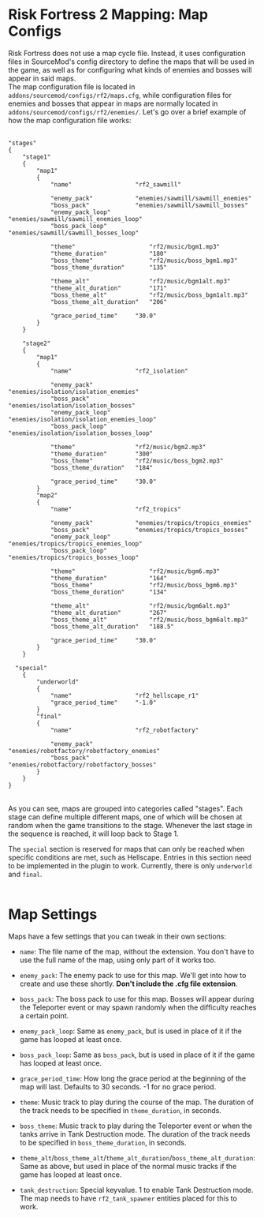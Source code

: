 # Risk Fortress 2 Mapping: Map Configs
Risk Fortress does not use a map cycle file. Instead, it uses configuration files in SourceMod's config directory
to define the maps that will be used in the game, as well as for configuring what kinds
of enemies and bosses will appear in said maps.<br/>
The map configuration file is located in `addons/sourcemod/configs/rf2/maps.cfg`, while configuration files
for enemies and bosses that appear in maps are normally located in `addons/sourcemod/configs/rf2/enemies/`.
Let's go over a brief example of how the map configuration file works:
<br/><br/>

```
"stages"
{
	"stage1"
	{
		"map1"
		{
			"name"					"rf2_sawmill"
			
			"enemy_pack"			"enemies/sawmill/sawmill_enemies"
			"boss_pack"				"enemies/sawmill/sawmill_bosses"
			"enemy_pack_loop"		"enemies/sawmill/sawmill_enemies_loop"
			"boss_pack_loop"		"enemies/sawmill/sawmill_bosses_loop"
			
			"theme"						"rf2/music/bgm1.mp3"
			"theme_duration"			"180"
			"boss_theme"				"rf2/music/boss_bgm1.mp3"
			"boss_theme_duration"		"135"
			
			"theme_alt"					"rf2/music/bgm1alt.mp3"
			"theme_alt_duration"		"171"
			"boss_theme_alt"			"rf2/music/boss_bgm1alt.mp3"
			"boss_theme_alt_duration"	"206"
			
			"grace_period_time"		"30.0"
		}
	}

	"stage2"
	{
		"map1"
		{
			"name"					"rf2_isolation"
			
			"enemy_pack"			"enemies/isolation/isolation_enemies"
			"boss_pack"				"enemies/isolation/isolation_bosses"
			"enemy_pack_loop"		"enemies/isolation/isolation_enemies_loop"
			"boss_pack_loop"		"enemies/isolation/isolation_bosses_loop"
			
			"theme"					"rf2/music/bgm2.mp3"
			"theme_duration"		"300"
			"boss_theme"			"rf2/music/boss_bgm2.mp3"
			"boss_theme_duration"	"184"
			
			"grace_period_time"		"30.0"
		}
		"map2"
		{
			"name"					"rf2_tropics"

			"enemy_pack"			"enemies/tropics/tropics_enemies"
			"boss_pack"				"enemies/tropics/tropics_bosses"
			"enemy_pack_loop"		"enemies/tropics/tropics_enemies_loop"
			"boss_pack_loop"		"enemies/tropics/tropics_bosses_loop"
			
			"theme"						"rf2/music/bgm6.mp3"
			"theme_duration"			"164"
			"boss_theme"				"rf2/music/boss_bgm6.mp3"
			"boss_theme_duration"		"134"
			
			"theme_alt"					"rf2/music/bgm6alt.mp3"
			"theme_alt_duration"		"267"
			"boss_theme_alt"			"rf2/music/boss_bgm6alt.mp3"
			"boss_theme_alt_duration"	"188.5"
			
			"grace_period_time"		"30.0"
		}
	}

  "special"
	{
		"underworld"
		{
			"name"					"rf2_hellscape_r1"
			"grace_period_time"		"-1.0"
		}
		"final"
		{
			"name"					"rf2_robotfactory"
			
			"enemy_pack"			"enemies/robotfactory/robotfactory_enemies"
			"boss_pack"				"enemies/robotfactory/robotfactory_bosses"
		}
	}
}
```
<br/>
As you can see, maps are grouped into categories called "stages". Each stage can define multiple different maps,
one of which will be chosen at random when the game transitions to the stage.
Whenever the last stage in the sequence is reached, it will loop back to Stage 1.<br/>

The `special` section is reserved for maps that can only be reached when specific conditions are met, such as Hellscape.
Entries in this section need to be implemented in the plugin to work. Currently, there is only `underworld` and `final`.
<br/><br/>

# Map Settings
Maps have a few settings that you can tweak in their own sections:<br/>

- `name`: The file name of the map, without the extension. You don't have to use the full name of the map, using only part of it works too.<br/>

- `enemy_pack`: The enemy pack to use for this map. We'll get into how to create and use these shortly. **Don't include the .cfg file extension**.<br/>

- `boss_pack`: The boss pack to use for this map. Bosses will appear during the Teleporter event or may spawn randomly when the difficulty reaches a certain point.<br/>

- `enemy_pack_loop`: Same as `enemy_pack`, but is used in place of it if the game has looped at least once.<br/>

- `boss_pack_loop`: Same as `boss_pack`, but is used in place of it if the game has looped at least once.<br/>

- `grace_period_time`: How long the grace period at the beginning of the map will last. Defaults to 30 seconds. -1 for no grace period.<br/>

- `theme`: Music track to play during the course of the map. The duration of the track needs to be specified in `theme_duration`, in seconds.<br/>

- `boss_theme`: Music track to play during the Teleporter event or when the tanks arrive in Tank Destruction mode. The duration of the track needs to be specified in `boss_theme_duration`, in seconds.<br/>

- `theme_alt`/`boss_theme_alt`/`theme_alt_duration`/`boss_theme_alt_duration`: Same as above, but used in place of the normal music tracks if the game has looped at least once.<br/>

- `tank_destruction`: Special keyvalue. 1 to enable Tank Destruction mode. The map needs to have `rf2_tank_spawner` entities placed for this to work.

